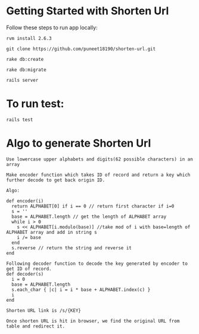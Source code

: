 # Getting Started with Shorten Url

Follow these steps to run app locally:

```shell
rvm install 2.6.3
```

```
git clone https://github.com/puneet18190/shorten-url.git
```

```
rake db:create
```

```
rake db:migrate
```

```
rails server
```

# To run test:

```
rails test
```

# Algo to generate Shorten Url

```
Use lowercase upper alphabets and digits(62 possible characters) in an array
```

```
Make encoder function which takes ID of record and return a key which further decode to get back origin ID.
```
```
Algo:

def encoder(i)
  return ALPHABET[0] if i == 0 // return first character if i=0
  s = ''
  base = ALPHABET.length // get the length of ALPHABET array
  while i > 0
    s << ALPHABET[i.modulo(base)] //take mod of i with base=length of ALPHABET array and add in string s
    i /= base
  end
  s.reverse // return the string and reverse it
end
```

```
Following decoder function to decode the key generated by encoder to get ID of record.
def decoder(s)
  i = 0
  base = ALPHABET.length
  s.each_char { |c| i = i * base + ALPHABET.index(c) }
  i
end
```

```
Shorten URL link is /s/{KEY}
```

```
Once shorten URL is hit in browser, we find the original URL from table and redirect it.
```